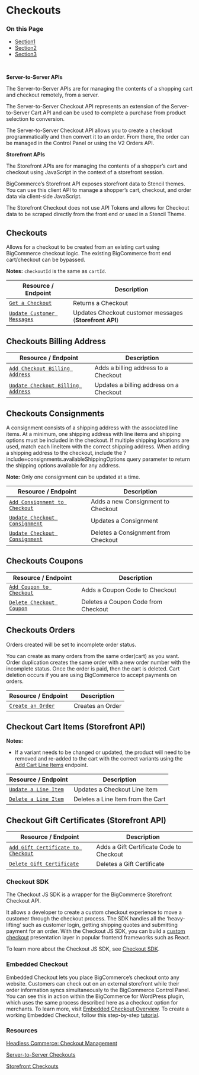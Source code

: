 # Checkouts

<div class="otp" id="no-index">

### On this Page	
- [Section1](#section1)
- [Section2](#section2)
- [Section3](#section3)

</div>
<br>

**Server-to-Server APIs**

The Server-to-Server APIs are for managing the contents of a shopping cart and checkout remotely, from a server.

The Server-to-Server Checkout API represents an extension of the Server-to-Server Cart API and can be used to complete a purchase from product selection to conversion.

The Server-to-Server Checkout API allows you to create a checkout programmatically and then convert it to an order. From there, the order can be managed in the Control Panel or using the V2 Orders API.

**Storefront APIs**

The Storefront APIs are for managing the contents of a shopper’s cart and checkout using JavaScript in the context of a storefront session.

BigCommerce’s Storefront API exposes storefront data to Stencil themes. You can use this client API to manage a shopper’s cart, checkout, and order data via client-side JavaScript.

The Storefront Checkout does not use API Tokens and allows for Checkout data to be scraped directly from the front end or used in a Stencil Theme.

## Checkouts

Allows for a checkout to be created from an existing cart using BigCommerce checkout logic. The existing BigCommerce front end cart/checkout can be bypassed.

**Notes:** `checkoutId` is the same as `cartId`.

Resource / Endpoint|Description|
|-|-|
|[`Get a Checkout`](https://developer.bigcommerce.com/api-reference/cart-checkout/server-server-checkout-api/checkout/checkoutsbycheckoutidget)|Returns a Checkout|
|[`Update Customer Messages`](https://developer.bigcommerce.com/api-reference/cart-checkout/storefront-checkout-api/checkout/checkoutsbycheckoutidput)|Updates Checkout customer messages (**Storefront API**)|

## Checkouts Billing Address

Resource / Endpoint|Description|
|-|-|
|[`Add Checkout Billing Address`](https://developer.bigcommerce.com/api-reference/cart-checkout/server-server-checkout-api/checkout-billing-address/checkoutsbillingaddressbycheckoutidpost)|Adds a billing address to a Checkout|
|[`Update Checkout Billing Address`](https://developer.bigcommerce.com/api-reference/cart-checkout/server-server-checkout-api/checkout-billing-address/checkoutsbillingaddressbycheckoutidandaddressidput)|Updates a billing address on a Checkout|

## Checkouts Consignments

A consignment consists of a shipping address with the associated line items. At a minimum, one shipping address with line items and shipping options must be included in the checkout. If multiple shipping locations are used, match each lineItem with the correct shipping address. When adding a shipping address to the checkout, include the ?include=consignments.availableShippingOptions query parameter to return the shipping options available for any address.

**Note:** Only one consignment can be updated at a time. 

Resource / Endpoint|Description|
|-|-|
|[`Add Consignment to Checkout`](https://developer.bigcommerce.com/api-reference/cart-checkout/server-server-checkout-api/checkout-consignments/checkoutsconsignmentsbycheckoutidpost)|Adds a new Consignment to Checkout|
|[`Update Checkout Consignment`](https://developer.bigcommerce.com/api-reference/cart-checkout/server-server-checkout-api/checkout-billing-address/checkoutsbillingaddressbycheckoutidandaddressidput)|Updates a Consignment|
|[`Update Checkout Consignment`](https://developer.bigcommerce.com/api-reference/cart-checkout/server-server-checkout-api/checkout-consignments/checkoutsconsignmentsbycheckoutidandconsignmentiddelete)|Deletes a Consignment from Checkout|

## Checkouts Coupons
Resource / Endpoint|Description|
|-|-|
|[`Add Coupon to Checkout`](https://developer.bigcommerce.com/api-reference/cart-checkout/server-server-checkout-api/checkout-coupons/checkoutscouponsbycheckoutidpost)|Adds a Coupon Code to Checkout|
|[`Delete Checkout Coupon`](https://developer.bigcommerce.com/api-reference/cart-checkout/server-server-checkout-api/checkout-coupons/checkoutscouponsbycheckoutidandcouponcodedelete)|Deletes a Coupon Code from Checkout|

## Checkouts Orders

Orders created will be set to incomplete order status.

You can create as many orders from the same order(cart) as you want. Order duplication creates the same order with a new order number with the incomplete status. Once the order is paid, then the cart is deleted. Cart deletion occurs if you are using BigCommerce to accept payments on orders.

Resource / Endpoint|Description|
|-|-|
|[`Create an Order`](https://developer.bigcommerce.com/api-reference/cart-checkout/server-server-checkout-api/checkout-orders/createanorder)|Creates an Order|

## Checkout Cart Items (Storefront API)

**Notes:**
* If a variant needs to be changed or updated, the product will need to be removed and re-added to the cart with the correct variants using the [Add Cart Line Items](https://developer.bigcommerce.com/api-reference/cart-checkout/storefront-cart-api/cart-items/addcartlineitem) endpoint.

Resource / Endpoint|Description|
|-|-|
|[`Update a Line Item`](https://developer.bigcommerce.com/api-reference/cart-checkout/storefront-checkout-api/checkout-cart-items/checkoutscartsitemsitemidbycheckoutidandcartidput)|Updates a Checkout Line Item|
|[`Delete a Line Item`](https://developer.bigcommerce.com/api-reference/cart-checkout/storefront-checkout-api/checkout-cart-items/checkoutscartsitemsitemidbycheckoutidandcartiddelete)|Deletes a Line Item from the Cart|

## Checkout Gift Certificates (Storefront API)

Resource / Endpoint|Description|
|-|-|
|[`Add Gift Certificate to Checkout`](https://developer.bigcommerce.com/api-reference/cart-checkout/storefront-checkout-api/checkout-gift-certificates/checkoutsgiftcertificatesbycheckoutidpost)|Adds a Gift Certificate Code to Checkout|
|[`Delete Gift Certificate`](https://developer.bigcommerce.com/api-reference/cart-checkout/storefront-checkout-api/checkout-gift-certificates/checkoutsgiftcertificatesbycheckoutidandgiftcertificatecodedelete)|Deletes a Gift Certificate|

### Checkout SDK

The Checkout JS SDK is a wrapper for the BigCommerce Storefront Checkout API.

It allows a developer to create a custom checkout experience to move a customer through the checkout process. The SDK handles all the ‘heavy-lifting’ such as customer login, getting shipping quotes and submitting payment for an order. With the Checkout JS SDK, you can build a [custom checkout](https://github.com/bigcommerce/checkout-sdk-js-example) presentation layer in popular frontend frameworks such as React.

To learn more about the Checkout JS SDK, see [Checkout SDK](https://developer.bigcommerce.com/api-docs/cart-and-checkout/checkout-sdk). 

### Embedded Checkout

Embedded Checkout lets you place BigCommerce’s checkout onto any website. Customers can check out on an external storefront while their order information syncs simultaneously to the BigCommerce Control Panel. You can see this in action within the BigCommerce for WordPress plugin, which uses the same process described here as a checkout option for merchants. To learn more, visit [Embedded Checkout Overview](https://developer.bigcommerce.com/api-docs/cart-and-checkout/embedded-checkout/embedded-checkout-overview).
To create a working Embedded Checkout, follow this step-by-step [tutorial](https://developer.bigcommerce.com/api-docs/cart-and-checkout/embedded-checkout/embedded-checkout-tutorial). 

### Resources

[Headless Commerce: Checkout Management](https://developer.bigcommerce.com/api-docs/developers-guide-headless#checkout-management)

[Server-to-Server Checkouts](https://developer.bigcommerce.com/api-reference/cart-checkout/server-server-checkout-api)

[Storefront Checkouts](https://developer.bigcommerce.com/api-reference/cart-checkout/storefront-checkout-api)


